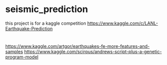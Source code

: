 # seismic_prediction
this project is for a kaggle competition https://www.kaggle.com/c/LANL-Earthquake-Prediction

#
https://www.kaggle.com/artgor/earthquakes-fe-more-features-and-samples
https://www.kaggle.com/scirpus/andrews-script-plus-a-genetic-program-model
